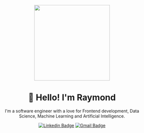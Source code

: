 <div align="center">
  <img src="https://media.giphy.com/media/bcKmIWkUMCjVm/giphy.gif" height="250"/>
  <h1>👋 Hello! I'm Raymond</h1>
  <p>
I'm a software engineer with a love for Frontend development, Data Science, Machine Learning and Artificial Intelligence.  
</p>
<div align="center">
  
  [![Linkedin Badge](https://img.shields.io/badge/-raymondnimalan-blue?style=flat-square&logo=Linkedin&logoColor=white&link=https://www.linkedin.com/in/raymond-nimalan/)](https://www.linkedin.com/in/raymond-nimalan/)
  [![Gmail Badge](https://img.shields.io/badge/-raymondnimalan@gmail.com-c14438?style=flat-square&logo=Gmail&logoColor=white&link=mailto:raymondnimalan@gmail.com)](mailto:raymondnimalan@gmail.com)
</div>
</div>







<!--
- 🔭 I’m currently working on ...
- 🌱 I’m currently learning ...
- 👯 I’m looking to collaborate on ...
- 🤔 I’m looking for help with ...
- 💬 Ask me about ...
- 📫 How to reach me: ...
- 😄 Pronouns: ...
- ⚡ Fun fact: ...
-->
